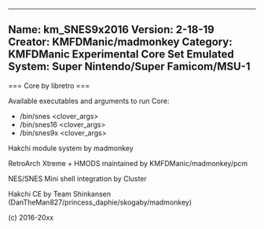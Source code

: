 -----------------------
Name: km_SNES9x2016
Version: 2-18-19
Creator: KMFDManic/madmonkey
Category: KMFDManic Experimental Core Set
Emulated System: Super Nintendo/Super Famicom/MSU-1
-----------------------
=== Core by libretro ===

Available executables and arguments to run Core:
- /bin/snes <rom> <clover_args>
- /bin/snes16 <rom> <clover_args>
- /bin/snes9x <rom> <clover_args>

Hakchi module system by madmonkey

RetroArch Xtreme + HMODS maintained by KMFDManic/madmonkey/pcm

NES/SNES Mini shell integration by Cluster

Hakchi CE by Team Shinkansen (DanTheMan827/princess_daphie/skogaby/madmonkey)

(c) 2016-20xx
